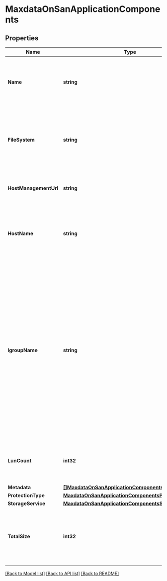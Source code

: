 # MaxdataOnSanApplicationComponents

## Properties

Name | Type | Description | Notes
------------ | ------------- | ------------- | -------------
**Name** | **string** | The name of the application component. Required in the POST body and optional in the PATCH body | [optional] 
**FileSystem** | **string** | Defines the kind of file system that will be installed on this application component. Optional in the POST body | [optional] [default to FILE_SYSTEM_M1FS]
**HostManagementUrl** | **string** | The host management URL for this application component | [optional] [readonly] 
**HostName** | **string** | FQDN of the L2 host that contains the hot tier of this application component. Required in the POST body | [optional] 
**IgroupName** | **string** | The name of the initiator group through which the contents of this application will be accessed. Modification of this parameter is a disruptive operation. All LUNs in the application component will be unmapped from the current igroup and re-mapped to the new igroup. Required in the POST body and optional in the PATCH body | [optional] 
**LunCount** | **int32** | The number of LUNs in the application component. Required in the POST body | [optional] 
**Metadata** | [**[]MaxdataOnSanApplicationComponentsMetadata**](maxdata_on_san_application_components_metadata.md) |  | [optional] 
**ProtectionType** | [**MaxdataOnSanApplicationComponentsProtectionType**](maxdata_on_san_application_components_protection_type.md) |  | [optional] 
**StorageService** | [**MaxdataOnSanApplicationComponentsStorageService**](maxdata_on_san_application_components_storage_service.md) |  | [optional] 
**TotalSize** | **int32** | The total size of the application component, split across the member LUNs. Usage: {&amp;lt;integer&amp;gt;[KB|MB|GB|TB|PB]} Required in the POST body | [optional] 

[[Back to Model list]](../README.md#documentation-for-models) [[Back to API list]](../README.md#documentation-for-api-endpoints) [[Back to README]](../README.md)


